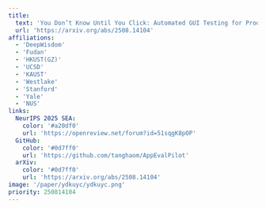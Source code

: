 ```yaml
---
title:
  text: 'You Don’t Know Until You Click: Automated GUI Testing for Production-Ready Software Evaluation'
  url: 'https://arxiv.org/abs/2508.14104'
affiliations:
  - 'DeepWisdom'
  - 'Fudan'
  - 'HKUST(GZ)'
  - 'UCSD'
  - 'KAUST'
  - 'Westlake'
  - 'Stanford'
  - 'Yale'
  - 'NUS'
links:
  NeurIPS 2025 SEA:
    color: '#a20df0'
    url: 'https://openreview.net/forum?id=51sqgK8pOP'
  GitHub:
    color: '#0d7ff0'
    url: 'https://github.com/tanghaom/AppEvalPilot'
  arXiv:
    color: '#0d7ff0'
    url: 'https://arxiv.org/abs/2508.14104'
image: '/paper/ydkuyc/ydkuyc.png'
priority: 250814104
---
```

